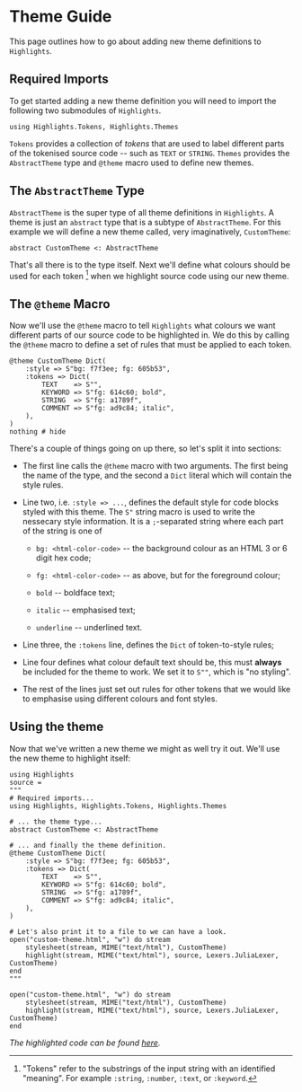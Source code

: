 # Theme Guide

This page outlines how to go about adding new theme definitions to `Highlights`.

## Required Imports

To get started adding a new theme definition you will need to import the following two
submodules of `Highlights`.

```@example 1
using Highlights.Tokens, Highlights.Themes
```

`Tokens` provides a collection of *tokens* that are used to label different parts of the
tokenised source code -- such as `TEXT` or `STRING`. `Themes` provides the `AbstractTheme`
type and `@theme` macro used to define new themes.

## The `AbstractTheme` Type

`AbstractTheme` is the super type of all theme definitions in `Highlights`. A theme is just
an `abstract` type that is a subtype of `AbstractTheme`. For this example we will define a
new theme called, very imaginatively, `CustomTheme`:

```@example 1
abstract CustomTheme <: AbstractTheme
```

That's all there is to the type itself. Next we'll define what colours should be used for
each token [^1] when we highlight source code using our new theme.

## The `@theme` Macro

Now we'll use the `@theme` macro to tell `Highlights` what colours we want different parts
of our source code to be highlighted in. We do this by calling the `@theme` macro to define
a set of rules that must be applied to each token.

```@example 1
@theme CustomTheme Dict(
    :style => S"bg: f7f3ee; fg: 605b53",
    :tokens => Dict(
        TEXT    => S"",
        KEYWORD => S"fg: 614c60; bold",
        STRING  => S"fg: a1789f",
        COMMENT => S"fg: ad9c84; italic",
    ),
)
nothing # hide
```

There's a couple of things going on up there, so let's split it into sections:

  * The first line calls the `@theme` macro with two arguments. The first being the name of
    the type, and the second a `Dict` literal which will contain the style rules.

  * Line two, i.e. `:style => ...`, defines the default style for code blocks styled with
    this theme. The `S"` string macro is used to write the nessecary style information. It
    is a `;`-separated string where each part of the string is one of

      * `bg: <html-color-code>` -- the background colour as an HTML 3 or 6 digit hex code;

      * `fg: <html-color-code>` -- as above, but for the foreground colour;

      * `bold` -- boldface text;

      * `italic` -- emphasised text;

      * `underline` -- underlined text.

  * Line three, the `:tokens` line, defines the `Dict` of token-to-style rules;

  * Line four defines what colour default text should be, this must **always** be included
    for the theme to work. We set it to `S""`, which is "no styling".

  * The rest of the lines just set out rules for other tokens that we would like to
    emphasise using different colours and font styles.

## Using the theme

Now that we've written a new theme we might as well try it out. We'll use the new theme
to highlight itself:

```@setup 1
using Highlights
source =
"""
# Required imports...
using Highlights, Highlights.Tokens, Highlights.Themes

# ... the theme type...
abstract CustomTheme <: AbstractTheme

# ... and finally the theme definition.
@theme CustomTheme Dict(
    :style => S"bg: f7f3ee; fg: 605b53",
    :tokens => Dict(
        TEXT    => S"",
        KEYWORD => S"fg: 614c60; bold",
        STRING  => S"fg: a1789f",
        COMMENT => S"fg: ad9c84; italic",
    ),
)

# Let's also print it to a file to we can have a look.
open("custom-theme.html", "w") do stream
    stylesheet(stream, MIME("text/html"), CustomTheme)
    highlight(stream, MIME("text/html"), source, Lexers.JuliaLexer, CustomTheme)
end
"""
```

```@example 1
open("custom-theme.html", "w") do stream
    stylesheet(stream, MIME("text/html"), CustomTheme)
    highlight(stream, MIME("text/html"), source, Lexers.JuliaLexer, CustomTheme)
end
```

*The highlighted code can be found [here](custom-theme.html).*

[^1]:

    "Tokens" refer to the substrings of the input string with an identified "meaning". For
    example `:string`, `:number`, `:text`, or `:keyword`.
